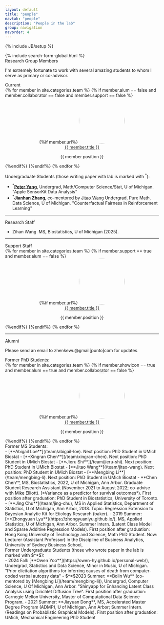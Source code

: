 ```yaml
---
layout: default
title: "people"
navtab: "people"
description: "People in the lab"
group: navigation
navorder: 4
---
```

{% include JB/setup %}

<style>
    img.photo{
          object-fit: cover;
          border-radius: 50%;
          object-position: 10% 10%; 
          width:150px;
          height:150px;
    }
</style>


<div>
{% include search-form-global.html %}
</div> 

<div class="smalltitle text-left">Research Group Members </div>
<div class="bigspacer"></div>

I'm extremely fortunate to work with several amazing students to whom I serve as primary or co-advisor. <br>

<div class="bigspacer"></div>
<div class="smalltitle text-left">Current </div>
<div class="bigspacer"></div>

<div class="row">
    {% for member in site.categories.team %}
    {% if member.alum == false and member.collaborator == false and member.support == false %}
    <div class="col-sm-3" style="text-align: center">
    {%if member.url%}
    <a href="{{ member.url }}"> <img class="photo" src="{{member.image}}"> </a> <br>
    <div class="head media-heading member-name"><a href="{{ member.url }}" class="off">{{ member.title }}</a></div>  
    <p class="note">{{ member.position }}</p>
    </div>
    {%endif%}
    {%endif%}
    {% endfor %}   
</div>

<div class="bigspacer"></div>

Undergraduate Students (those writing paper with lab is marked with $^*$):

- $^*$[**Peter Yang**](https://peteryang.xyz/), Undergrad, Math/Computer Science/Stat, U of Michigan. "Apple SensorKit Data Analysis"
- $^*$[**Jianhan Zhang**](https://www.linkedin.com/in/jianhan-zhang-175536231/), co-mentored by [Jitao Wang](/team/jitao-wang) Undergrad, Pure Math, Data Science, U of Michigan. "Counterfactual Fairness in Reinforcement Learning"

<div class="bigspacer"></div>

<hr/>
<div class="bigspacer"></div>
<div class="smalltitle text-left">Research Staff </div>
<div class="bigspacer"></div>

- Zihan Wang. MS, Biostatistics, U of Michigan (2025). 


<div class="bigspacer"></div>

<hr/>
<div class="bigspacer"></div>
<div class="smalltitle text-left">Support Staff </div>
<div class="bigspacer"></div>

<div class="row">
    {% for member in site.categories.team %}
    {% if member.support == true and member.alum == false %}
    <div class="col-sm-3" style="text-align: center">
    {%if member.url%}
    <a href="{{ member.url }}"> <img class="photo" src="{{member.image}}"> </a> <br>
    <div class="head media-heading member-name"><a href="{{ member.url }}" class="off">{{ member.title }}</a></div>  
    <p class="note">{{ member.position }}</p>
    </div>
    {%endif%}
    {%endif%}
    {% endfor %}    
</div>

<div class="bigspacer"></div>


<hr/>
<div class="bigspacer"></div>
<div class="smalltitle text-left">Alumni </div>
<div class="bigspacer"></div>

Please send an email to zhenkewu@gmail[punto]com for updates.
<br>

<div class="bigspacer"></div>
<div class="smalltitle text-left">Former PhD Students: </div>
<div class="bigspacer"></div>

<div class="row">
    {% for member in site.categories.team %}
    {% if member.showicon == true and member.alum == true and member.collaborator == false %}
    <div class="col-sm-3" style="text-align: center">
    {%if member.url%}
    <a href="{{ member.url }}"> <img class="photo" src="{{member.image}}"> </a> <br>
    <div class="head media-heading member-name"><a href="{{ member.url }}" class="off">{{ member.title }}</a></div>  
    <p class="note">{{ member.position }}</p>
    </div>
    {%endif%}
    {%endif%}
    {% endfor %}    
</div>

<div class="bigspacer"></div>




<div class="bigspacer"></div>
<div class="smalltitle text-left">Former MS Students: </div>
<div class="bigspacer"></div>
- [**Abigail Loe**](/team/abigail-loe). Next position: PhD Student in UMich Biostat
- [**Xingran Chen**](/team/xingran-chen). Next position: PhD Student in UMich Biostat
- [**Jieru Shi**](/team/jieru-shi). Next position: PhD Student in UMich Biostat
- [**Jitao Wang**](/team/jitao-wang). Next position: PhD Student in UMich Biostat
- [**Mengbing Li**](/team/mengbing-li). Next position: PhD Student in UMich Biostat
- **Chen Chen**, MS, Biostatistics, 2022, U of Michigan, Ann Arbor. Graduate Student Research Assistant (November 2021 to August 2022; co-advise with Mike Elliott). (*Variance as a predictor for survival outcomes*). First position after graduation: PhD Student in Biostatistics, University of Toronto.
- [**Jing Chu**](/team/jing-chu), MS in Applied Statistics, Department of Statistics, U of Michigan, Ann Arbor, 2018. Topic: Regression Extension to Bayesian Analytic Kit for Etiology Research (baker).
- 2019 Summer: [**Zhongyuan Lyu**](https://zhongyuanlyu.github.io/), MS, Applied Statistics, U of Michigan, Ann Arbor. Summer Intern. (Latent Class Model and Sparse Additive Regression Models). First position after graduation: Hong Kong University of Technology and Science, Math PhD Student. Now: Lecturer (Assistant Professor) in the Discipline of Business Analytics, University of Sydney Business School,


<div class="bigspacer"></div>
<div class="smalltitle text-left">Former Undergraduate Students (those who wrote paper in the lab is marked with $^*$): </div>
<div class="bigspacer"></div>
- 2024 Fall: [**Owen Yoo**](https://owen-hy.github.io/personal-web/), Undergrad,  Statistics and Data Science, Minor in Music, U of Michigan. "Prior elicitation algorithms for inferring causes of death from computer-coded verbal autopsy data"
- $^*$2023 Summer: **Bolin Wu** (co-mentored by [Mengbing Li](/team/mengbing-li)), Undergrad, Computer Science, U Of Michigan, Ann Arbor. "Shinyapp for Enhancing Latent Class Analysis using Dirichlet Diffusion Tree". First position after graduation: Carnegie Mellon University, Master of Computational Data Science Program. 
- 2021 Summer: **Jiayuan Dong**, MS, Accelerated Master Degree Program (ADMP), U of Michigan, Ann Arbor; Summer Intern. (Readings on Probablistic Graphical Models). First position after graduation: UMich, Mechanical Engineering PhD Student


<!--
<div class="container">
<div class="smalltitle text-left">Research Group Members </div>
<div class="bigspacer"></div>
{% for member in site.categories.team %}
	{% if member.alum == false and member.collaborator == false %}
	    {% cycle 'add rows': '<div class="row">', '', '' %}
			<div class="col-md-9 memberbox">
				<div class="media">
	  				<a class="pull-left" href="{{ member.url }}">
	    				<img class="media-object member-photo" src="{{ member.image }}">
	  				</a>
	 			 	<div class="media-body">
	    				<div class="head media-heading member-name"><a href="{{ member.url }}" class="off">{{ member.title }}</a></div>
	    				<p class="note">{{ member.position }}</p>
						{% if member.cv %}		
						<div class="smallhead">
							CV
						</div>	
						<div class="pad-left note">
							<div class="smallspacer"></div>
							<i class="fa fa-file-text-o fa-fw"></i>			
							<a class="off" href="{{ member.cv }}">{{ member.cv | split: '/' | last }}</a>
						</div>		
						<div class="bigspacer"></div>		
						{% endif %}
	  				</div>
				</div>
	        </div>	  
	    {% cycle 'close rows': '', '', '</div><div class="bigspacer"></div>' %}
	{% endif %}
{% endfor %}
{% cycle 'close rows': '', '</div><div class="bigspacer"></div>', '</div><div class="bigspacer"></div>' %}
</div>

-->
<!--
<hr/>
<div class="title text-center">Collaborators </div>

<div class="container">
<div class="smalltitle text-left">Statisticians </div>
{% for member in site.categories.team %}
	{% if member.field == "stat" and member.collaborator == true %}
	    {% cycle 'add collaborator rows': '<div class="row">', '', '' %}
			<div class="col-md-4 memberbox">
				<div class="media">
	  				<a class="pull-left" href="{{ member.url }}">
	    				<img class="media-object member-photo" src="{{ member.image }}">
	  				</a>
	 			 	<div class="media-body">
	    				<div class="head media-heading member-name"><a href="{{ member.url }}" class="off">{{ member.title }}</a></div>
	    				<p class="note">{{ member.position }}</p>
	  				</div>
				</div>
	        </div>	  
	    {% cycle 'close collaborator rows': '', '', '</div><div class="bigspacer"></div>' %}
	{% endif %}
{% endfor %}
{% cycle 'close collaborator rows': '', '</div><div class="bigspacer"></div>', '</div><div class="bigspacer"></div>' %}
</div>

<div class="bigspacer"></div>
<hr/>
<div class="container">
<div class="smalltitle text-left">Scientists </div>
<div class="bigspacer"></div>

<div class="smalltitle text-left">Childhood Pneumonia </div>
{% for member in site.categories.team %}
	{% if member.field == "pneumonia" and member.collaborator == true%}
	    {% cycle 'add scientist rows': '<div class="row">', '', '' %}
			<div class="col-md-4 memberbox">
				<div class="media">
	  				<a class="pull-left" href="{{ member.url }}">
	    				<img class="media-object member-photo" src="{{ member.image }}">
	  				</a>
	 			 	<div class="media-body">
	    				<div class="head media-heading member-name"><a href="{{ member.url }}" class="off">{{ member.title }}</a></div>
	    				<p class="note">{{ member.position }}</p>
	  				</div>
				</div>
	        </div>	  
	    {% cycle 'close scientist rows': '', '', '</div><div class="bigspacer"></div>' %}
	{% endif %}
{% endfor %}
{% cycle 'close scientist rows': '', '</div><div class="bigspacer"></div>', '</div><div class="bigspacer"></div>' %}

<div class="smalltitle text-left">Autoimmune Diseases and Cancer </div>
{% for member in site.categories.team %}
	{% if member.field == "Autoimmune Diseases and Cancer" and member.collaborator == true%}
	    {% cycle 'add scientist rows': '<div class="row">', '', '' %}
			<div class="col-md-4 memberbox">
				<div class="media">
	  				<a class="pull-left" href="{{ member.url }}">
	    				<img class="media-object member-photo" src="{{ member.image }}">
	  				</a>
	 			 	<div class="media-body">
	    				<div class="head media-heading member-name"><a href="{{ member.url }}" class="off">{{ member.title }}</a></div>
	    				<p class="note">{{ member.position }}</p>
	  				</div>
				</div>
	        </div>	  
	    {% cycle 'close scientist rows': '', '', '</div><div class="bigspacer"></div>' %}
	{% endif %}
{% endfor %}
{% cycle 'close scientist rows': '', '</div><div class="bigspacer"></div>', '</div><div class="bigspacer"></div>' %}

</div>
-->
<!-- comment out the line with /div if there are multiples of three alumni -->

<div class="bigspacer"></div>

